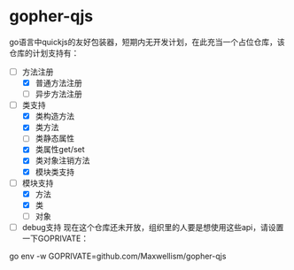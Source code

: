 # gopher-qjs

go语言中quickjs的友好包装器，短期内无开发计划，在此充当一个占位仓库，该仓库的计划支持有：

- [ ] 方法注册
  - [x] 普通方法注册
  - [ ] 异步方法注册
- [ ] 类支持
  - [x] 类构造方法
  - [x] 类方法
  - [ ] 类静态属性
  - [x] 类属性get/set
  - [x] 类对象注销方法
  - [x] 模块类支持
- [ ] 模块支持
  - [x] 方法
  - [x] 类
  - [ ] 对象
- [ ] debug支持
现在这个仓库还未开放，组织里的人要是想使用这些api，请设置一下GOPRIVATE：

go env -w GOPRIVATE=github.com/Maxwellism/gopher-qjs
